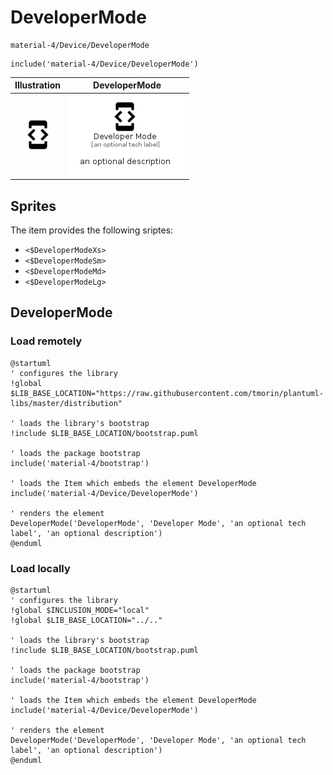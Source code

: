 # DeveloperMode


```text
material-4/Device/DeveloperMode
```

```text
include('material-4/Device/DeveloperMode')
```



| Illustration | DeveloperMode |
| :---: | :---: |
| ![illustration for Illustration](../../material-4/Device/DeveloperMode.png) | ![illustration for DeveloperMode](../../material-4/Device/DeveloperMode.Local.png) |



## Sprites
The item provides the following sriptes:

- `<$DeveloperModeXs>`
- `<$DeveloperModeSm>`
- `<$DeveloperModeMd>`
- `<$DeveloperModeLg>`





## DeveloperMode

### Load remotely
```plantuml
@startuml
' configures the library
!global $LIB_BASE_LOCATION="https://raw.githubusercontent.com/tmorin/plantuml-libs/master/distribution"

' loads the library's bootstrap
!include $LIB_BASE_LOCATION/bootstrap.puml

' loads the package bootstrap
include('material-4/bootstrap')

' loads the Item which embeds the element DeveloperMode
include('material-4/Device/DeveloperMode')

' renders the element
DeveloperMode('DeveloperMode', 'Developer Mode', 'an optional tech label', 'an optional description')
@enduml
```

### Load locally
```plantuml
@startuml
' configures the library
!global $INCLUSION_MODE="local"
!global $LIB_BASE_LOCATION="../.."

' loads the library's bootstrap
!include $LIB_BASE_LOCATION/bootstrap.puml

' loads the package bootstrap
include('material-4/bootstrap')

' loads the Item which embeds the element DeveloperMode
include('material-4/Device/DeveloperMode')

' renders the element
DeveloperMode('DeveloperMode', 'Developer Mode', 'an optional tech label', 'an optional description')
@enduml
```

